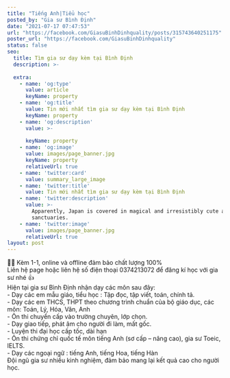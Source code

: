 ```yaml
---
title: "Tiếng Anh|Tiểu học"
posted_by: "Gia sư Bình Định"
date: "2021-07-17 07:47:53"
url: "https://facebook.com/GiasuBinhDinhquality/posts/315743640251175"
poster_url: "https://facebook.com/GiasuBinhDinhquality"
status: false
seo:
  title: Tìm gia sư dạy kèm tại Bình Định
  description: >-
    
  extra:
    - name: 'og:type'
      value: article
      keyName: property
    - name: 'og:title'
      value: Tin mới nhất tìm gia sư dạy kèm tại Bình Định
      keyName: property
    - name: 'og:description'
      value: >-
        
      keyName: property
    - name: 'og:image'
      value: images/page_banner.jpg
      keyName: property
      relativeUrl: true
    - name: 'twitter:card'
      value: summary_large_image
    - name: 'twitter:title'
      value: Tin mới nhất tìm gia sư dạy kèm tại Bình Định
    - name: 'twitter:description'
      value: >-
        Apparently, Japan is covered in magical and irresistibly cute animal
        sanctuaries.
    - name: 'twitter:image'
      value: images/page_banner.jpg
      relativeUrl: true
layout: post
---
```

🤜🤛 Kèm 1-1, online và offline đảm bảo chất lượng 100%<br>Liên hệ page hoặc liên hệ số điện thoại 0374213072 để đăng kí học với gia sư nhé 👍<br>Hiện tại gia sư Bình Định nhận dạy các môn sau đây:<br>- Dạy các em mẫu giáo, tiểu học : Tập đọc, tập viết, toán, chính tả.<br>- Dạy các em THCS, THPT theo chương trình chuẩn của bộ giáo dục, các môn: Toán, Lý, Hóa, Văn, Anh<br>- Ôn thi chuyển cấp vào trường chuyên, lớp chọn.<br>- Dạy giao tiếp, phát âm cho người đi làm, mất gốc.<br>- Luyện thi đại học cấp tốc, dài hạn<br>- Ôn thi chứng chỉ quốc tế môn tiếng Anh (sơ cấp – nâng cao), gia sư Toeic, IELTS.<br>- Dạy các ngoại ngữ : tiếng Anh, tiếng Hoa, tiếng Hàn<br>Đội ngũ gia sư nhiều kinh nghiệm, đảm bảo mang lại kết quả cao cho người học.
